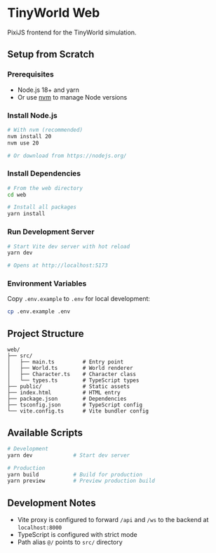 # TinyWorld Web

PixiJS frontend for the TinyWorld simulation.

## Setup from Scratch

### Prerequisites
- Node.js 18+ and yarn
- Or use [nvm](https://github.com/nvm-sh/nvm) to manage Node versions

### Install Node.js
```bash
# With nvm (recommended)
nvm install 20
nvm use 20

# Or download from https://nodejs.org/
```

### Install Dependencies
```bash
# From the web directory
cd web

# Install all packages
yarn install
```

### Run Development Server
```bash
# Start Vite dev server with hot reload
yarn dev

# Opens at http://localhost:5173
```

### Environment Variables
Copy `.env.example` to `.env` for local development:
```bash
cp .env.example .env
```

## Project Structure
```
web/
├── src/
│   ├── main.ts         # Entry point
│   ├── World.ts        # World renderer
│   ├── Character.ts    # Character class
│   └── types.ts        # TypeScript types
├── public/             # Static assets
├── index.html          # HTML entry
├── package.json        # Dependencies
├── tsconfig.json       # TypeScript config
└── vite.config.ts      # Vite bundler config
```

## Available Scripts
```bash
# Development
yarn dev             # Start dev server

# Production
yarn build           # Build for production
yarn preview         # Preview production build
```

## Development Notes
- Vite proxy is configured to forward `/api` and `/ws` to the backend at `localhost:8000`
- TypeScript is configured with strict mode
- Path alias `@/` points to `src/` directory